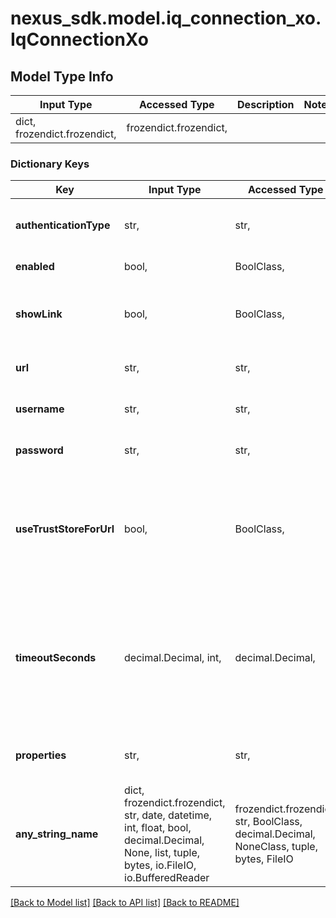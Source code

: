 # nexus_sdk.model.iq_connection_xo.IqConnectionXo

## Model Type Info

| Input Type                   | Accessed Type          | Description | Notes |
| ---------------------------- | ---------------------- | ----------- | ----- |
| dict, frozendict.frozendict, | frozendict.frozendict, |             |

### Dictionary Keys

| Key                     | Input Type                                                                                                                                  | Accessed Type                                                                           | Description                                                                                                                     | Notes                                     |
| ----------------------- | ------------------------------------------------------------------------------------------------------------------------------------------- | --------------------------------------------------------------------------------------- | ------------------------------------------------------------------------------------------------------------------------------- | ----------------------------------------- |
| **authenticationType**  | str,                                                                                                                                        | str,                                                                                    | Authentication method                                                                                                           | must be one of ["USER", "PKI", ]          |
| **enabled**             | bool,                                                                                                                                       | BoolClass,                                                                              | Whether to use IQ Server                                                                                                        | [optional]                                |
| **showLink**            | bool,                                                                                                                                       | BoolClass,                                                                              | Show IQ Server link in Browse menu when server is enabled                                                                       | [optional]                                |
| **url**                 | str,                                                                                                                                        | str,                                                                                    | The address of your IQ Server                                                                                                   | [optional]                                |
| **username**            | str,                                                                                                                                        | str,                                                                                    | User with access to IQ Server                                                                                                   | [optional]                                |
| **password**            | str,                                                                                                                                        | str,                                                                                    | Credentials for the IQ Server User                                                                                              | [optional]                                |
| **useTrustStoreForUrl** | bool,                                                                                                                                       | BoolClass,                                                                              | Use certificates stored in the Nexus Repository Manager truststore to connect to IQ Server                                      | [optional]                                |
| **timeoutSeconds**      | decimal.Decimal, int,                                                                                                                       | decimal.Decimal,                                                                        | Seconds to wait for activity before stopping and retrying the connection. Leave blank to use the globally defined HTTP timeout. | [optional] value must be a 32 bit integer |
| **properties**          | str,                                                                                                                                        | str,                                                                                    | Additional properties to configure for IQ Server                                                                                | [optional]                                |
| **any_string_name**     | dict, frozendict.frozendict, str, date, datetime, int, float, bool, decimal.Decimal, None, list, tuple, bytes, io.FileIO, io.BufferedReader | frozendict.frozendict, str, BoolClass, decimal.Decimal, NoneClass, tuple, bytes, FileIO | any string name can be used but the value must be the correct type                                                              | [optional]                                |

[[Back to Model list]](../../README.md#documentation-for-models) [[Back to API list]](../../README.md#documentation-for-api-endpoints) [[Back to README]](../../README.md)
